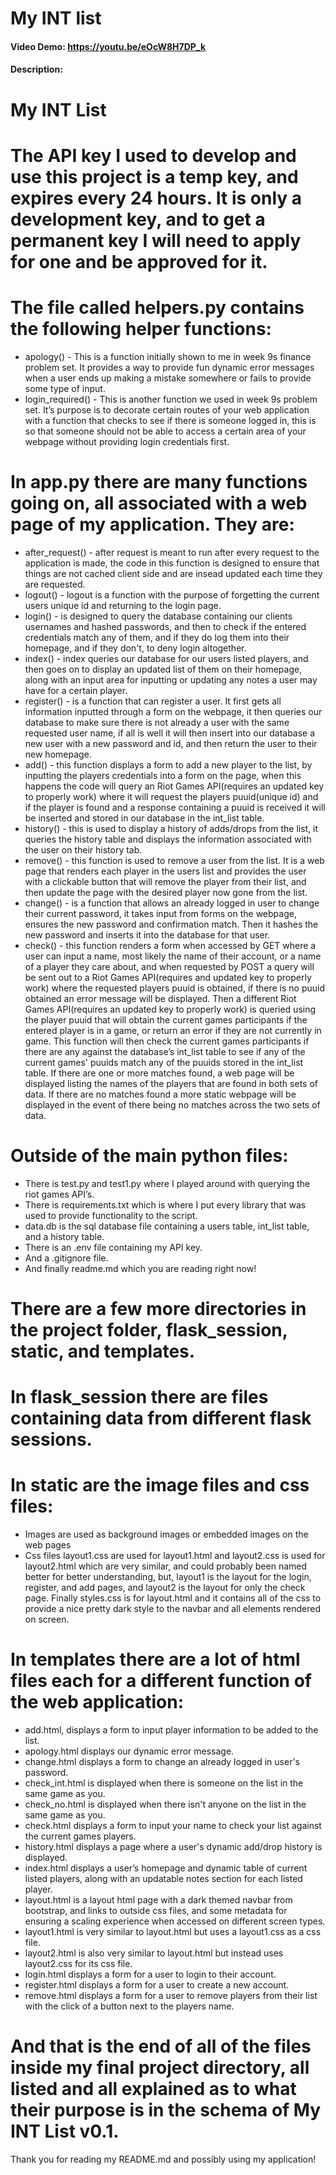 # My INT list
#### Video Demo:  <https://youtu.be/eOcW8H7DP_k>
#### Description:
# My INT List
# The API key I used to develop and use this project is a temp key, and expires every 24 hours. It is only a development key, and to get a permanent key I will need to apply for one and be approved for it.


# The file called helpers.py contains the following helper functions:
- apology() - This is a function initially shown to me in week 9s finance problem set. It provides a way to provide fun dynamic error messages when a user ends up making a mistake somewhere or fails to provide some type of input.
- login_required() - This is another function we used in week 9s problem set. It’s purpose is to decorate certain routes of your web application with a function that checks to see if there is someone logged in, this is so that someone should not be able to access a certain area of your webpage without providing login credentials first.

# In app.py there are many functions going on, all associated with a web page of my application. They are:
- after_request() - after request is meant to run after every request to the application is made, the code in this function is designed to ensure that things are not cached client side and are insead updated each time they are requested.
- logout() - logout is a function with the purpose of forgetting the current users unique id and returning to the login page.
- login() - is designed to query the database containing our clients usernames and hashed passwords, and then to check if the entered credentials match any of them, and if they do log them into their homepage, and if they don't, to deny login altogether.
- index() - index queries our database for our users listed players, and then goes on to display an updated list of them on their homepage, along with an input area for inputting or updating any notes a user may have for a certain player.
- register() - is a function that can register a user. It first gets all information inputted through a form on the webpage, it then queries our database to make sure there is not already a user with the same requested user name, if all is well it will then insert into our database a new user with a new password and id, and then return the user to their new homepage.
- add() - this function displays a form to add a new player to the list, by inputting the players credentials into a form on the page, when this happens the code will query an Riot Games API(requires an updated key to properly work) where it will request the players puuid(unique id) and if the player is found and a response containing a puuid is received it will be inserted and stored in our database in the int_list table.
- history() - this is used to display a history of adds/drops from the list, it queries the history table and displays the information associated with the user on their history tab.
- remove() - this function is used to remove a user from the list. It is a web page that renders each player in the users list and provides the user with a clickable button that will remove the player from their list, and then update the page with the desired player now gone from the list.
- change() - is a function that allows an already logged in user to change their current password, it takes input from forms on the webpage, ensures the new password and confirmation match. Then it hashes the new password and inserts it into the database for that user.
- check() - this function renders a form when accessed by GET where a user can input a name, most likely the name of their account, or a name of a player they care about, and when requested by POST a query will be sent out to a Riot Games API(requires and updated key to properly work) where the requested players puuid is obtained, if there is no puuid obtained an error message will be displayed. Then a different Riot Games API(requires an updated key to properly work) is queried using the player puuid that will obtain the current games participants if the entered player is in a game, or return an error if they are not currently in game. This function will then check the current games participants if there are any against the database’s int_list table to see if any of the current games' puuids match any of the puuids stored in the int_list table. If there are one or more matches found, a web page will be displayed listing the names of the players that are found in both sets of data. If there are no matches found a more static webpage will be displayed in the event of there being no matches across the two sets of data.

# Outside of the main python files:
- There is test.py and test1.py where I played around with querying the riot games API’s.
- There is requirements.txt which is where I put every library that was used to provide functionality to the script.
- data.db is the sql database file containing a users table,  int_list table, and a history table.
- There is an .env file containing my API key.
- And a .gitignore file.
- And finally readme.md which you are reading right now!

# There are a few more directories in the project folder, flask_session, static, and templates.

# In flask_session there are files containing data from different flask sessions.

# In static are the image files and css files:
- Images are used as background images or embedded images on the web pages
- Css files layout1.css are used for layout1.html and layout2.css is used for layout2.html which are very similar, and could probably been named better for better understanding, but, layout1 is the layout for the login, register, and add pages, and layout2 is the layout for only the check page. Finally styles.css is for layout.html and it contains all of the css to provide a nice pretty dark style to the navbar and all elements rendered on screen.

# In templates there are a lot of html files each for a different function of the web application:
- add.html, displays a form to input player information to be added to the list.
- apology.html displays our dynamic error message.
- change.html displays a form to change an already logged in user's password.
- check_int.html is displayed when there is someone on the list in the same game as you.
- check_no.html is displayed when there isn't anyone on the list in the same game as you.
- check.html displays a form to input your name to check your list against the current games players.
- history.html displays a page where a user's dynamic add/drop history is displayed.
- index.html displays a user’s homepage and dynamic table of current listed players, along with an updatable notes section for each listed player.
- layout.html is a layout html page with a dark themed navbar from bootstrap, and links to outside css files, and some metadata for ensuring a scaling experience when accessed on different screen types.
- layout1.html is very similar to layout.html but uses a layout1.css as a css file.
- layout2.html is also very similar to layout.html but instead uses layout2.css for its css file.
- login.html displays a form for a user to login to their account.
- register.html displays a form for a user to create a new account.
- remove.html displays a form for a user to remove players from their list with the click of a button next to the players name.

# And that is the end of all of the files inside my final project directory, all listed and all explained as to what their purpose is in the schema of My INT List v0.1.

Thank you for reading my README.md and possibly using my application!

